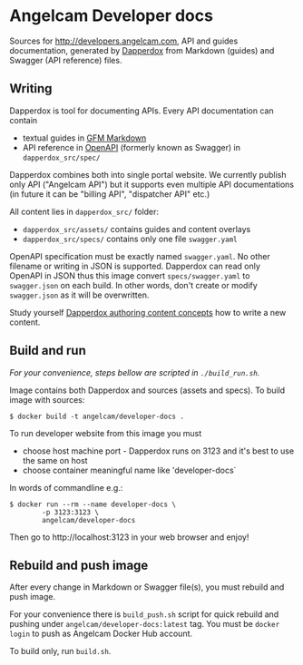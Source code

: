 # Angelcam Developer docs

Sources for http://developers.angelcam.com, API and guides documentation, generated by [Dapperdox](http://dapperdox.io/) from Markdown (guides) and Swagger (API reference) files.

## Writing

Dapperdox is tool for documenting APIs. Every API documentation can contain

* textual guides in [GFM Markdown](https://guides.github.com/features/mastering-markdown/) 
* API reference in [OpenAPI](http://swagger.io/specification/) (formerly known as Swagger) in `dapperdox_src/spec/`

Dapperdox combines both into single portal website. We currently publish only API ("Angelcam API") but it supports even multiple API documentations (in future it can be "billing API", "dispatcher API" etc.)

All content lies in `dapperdox_src/` folder:

* `dapperdox_src/assets/` contains guides and content overlays
* `dapperdox_src/specs/` contains only one file `swagger.yaml`

OpenAPI specification must be exactly named `swagger.yaml`. No other filename or writing in JSON is supported. Dapperdox can read only OpenAPI in JSON thus this image convert `specs/swagger.yaml` to `swagger.json` on each build. In other words, don't create or modify `swagger.json` as it will be overwritten.

Study yourself [Dapperdox authoring content concepts](http://dapperdox.io/docs/author-concepts) how to write a new content.

## Build and run

_For your convenience, steps bellow are scripted in `./build_run.sh`._

Image contains both Dapperdox and sources (assets and specs). To build image with sources:

    $ docker build -t angelcam/developer-docs .

To run developer website from this image you must

* choose host machine port - Dapperdox runs on 3123 and it's best to use the same on host
* choose container meaningful name like 'developer-docs`

In words of commandline e.g.:

    $ docker run --rm --name developer-docs \
            -p 3123:3123 \
            angelcam/developer-docs

Then go to http://localhost:3123 in your web browser and enjoy!

## Rebuild and push image

After every change in Markdown or Swagger file(s), you must rebuild and push image.

For your convenience there is `build_push.sh` script for quick rebuild and pushing under `angelcam/developer-docs:latest` tag. You must be `docker login` to push as Angelcam Docker Hub account.

To build only, run `build.sh`.